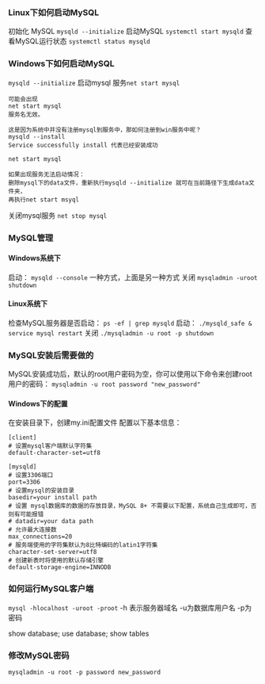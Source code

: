 ### Linux下如何启动MySQL
初始化 MySQL
`mysqld --initialize`
启动MySQL
`systemctl start mysqld`
查看MySQL运行状态
`systemctl status mysqld`

### Windows下如何启动MySQL
`mysqld --initialize`
启动mysql 服务`net start mysql`
```
可能会出现
net start mysql
服务名无效。

这是因为系统中并没有注册mysql到服务中，那如何注册到win服务中呢？
mysqld --install 
Service successfully install 代表已经安装成功

net start mysql

如果出现服务无法启动情况：
删除mysql下的data文件，重新执行mysqld --initialize 就可在当前路径下生成data文件夹，
再执行net start msyql
```
关闭mysql服务 `net stop mysql`

### MySQL管理
#### Windows系统下
启动：
`mysqld --console` 一种方式，上面是另一种方式
关闭
`mysqladmin -uroot shutdown`

#### Linux系统下
检查MySQL服务器是否启动：
`ps -ef | grep mysqld`
启动：
`./mysqld_safe &`
`service mysql restart`
关闭
`./mysqladmin -u root -p shutdown`

### MySQL安装后需要做的
MySQL安装成功后，默认的root用户密码为空，你可以使用以下命令来创建root用户的密码：
`mysqladmin -u root password "new_password"`

#### Windows下的配置
在安装目录下，创建my.ini配置文件
配置以下基本信息：
```
[client]
# 设置mysql客户端默认字符集
default-character-set=utf8
 
[mysqld]
# 设置3306端口
port=3306
# 设置mysql的安装目录
basedir=your install path
# 设置 mysql数据库的数据的存放目录，MySQL 8+ 不需要以下配置，系统自己生成即可，否则有可能报错
# datadir=your data path
# 允许最大连接数
max_connections=20
# 服务端使用的字符集默认为8比特编码的latin1字符集
character-set-server=utf8
# 创建新表时将使用的默认存储引擎
default-storage-engine=INNODB
```

### 如何运行MySQL客户端
`mysql -hlocalhost -uroot -proot`
-h 表示服务器域名  -u为数据库用户名  -p为密码

show database;
use database;
show tables

### 修改MySQL密码
`mysqladmin -u root -p password new_password`